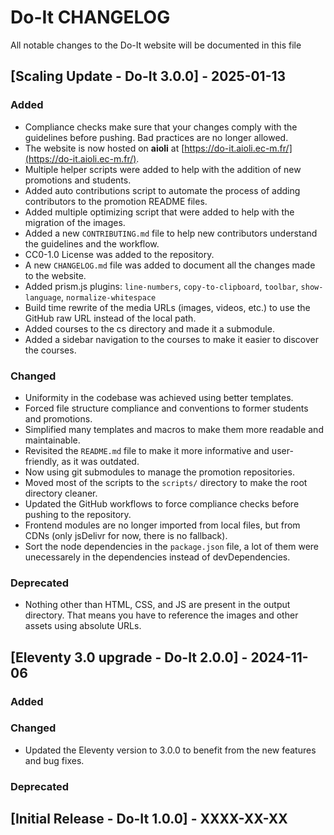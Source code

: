 # Do-It CHANGELOG

All notable changes to the Do-It website will be documented in this file

## [Scaling Update - Do-It 3.0.0] - 2025-01-13

### Added

- Compliance checks make sure that your changes comply with the guidelines before pushing. Bad practices are no longer allowed.
- The website is now hosted on **aioli** at [https://do-it.aioli.ec-m.fr/](https://do-it.aioli.ec-m.fr/).
- Multiple helper scripts were added to help with the addition of new promotions and students.
- Added auto contributions script to automate the process of adding contributors to the promotion README files.
- Added multiple optimizing script that were added to help with the migration of the images.
- Added a new `CONTRIBUTING.md` file to help new contributors understand the guidelines and the workflow.
- CC0-1.0 License was added to the repository.
- A new `CHANGELOG.md` file was added to document all the changes made to the website.
- Added prism.js plugins: `line-numbers`, `copy-to-clipboard`, `toolbar`, `show-language`, `normalize-whitespace`
- Build time rewrite of the media URLs (images, videos, etc.) to use the GitHub raw URL instead of the local path.
- Added courses to the cs directory and made it a submodule.
- Added a sidebar navigation to the courses to make it easier to discover the courses.

### Changed

- Uniformity in the codebase was achieved using better templates.
- Forced file structure compliance and conventions to former students and promotions.
- Simplified many templates and macros to make them more readable and maintainable.
- Revisited the `README.md` file to make it more informative and user-friendly, as it was outdated.
- Now using git submodules to manage the promotion repositories.
- Moved most of the scripts to the `scripts/` directory to make the root directory cleaner.
- Updated the GitHub workflows to force compliance checks before pushing to the repository.
- Frontend modules are no longer imported from local files, but from CDNs (only jsDelivr for now, there is no fallback).
- Sort the node dependencies in the `package.json` file, a lot of them were unecessarely in the dependencies instead of devDependencies.

### Deprecated

- Nothing other than HTML, CSS, and JS are present in the output directory. That means you have to reference the images and other assets using absolute URLs.

## [Eleventy 3.0 upgrade - Do-It 2.0.0] - 2024-11-06

### Added

### Changed

- Updated the Eleventy version to 3.0.0 to benefit from the new features and bug fixes.

### Deprecated

## [Initial Release - Do-It 1.0.0] - XXXX-XX-XX
